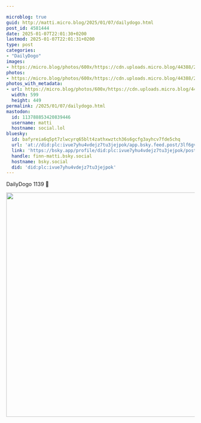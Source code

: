 ```yaml
---

microblog: true
guid: http://matti.micro.blog/2025/01/07/dailydogo.html
post_id: 4581444
date: 2025-01-07T22:01:30+0200
lastmod: 2025-01-07T22:01:31+0200
type: post
categories:
- "DailyDogo"
images:
- https://micro.blog/photos/600x/https://cdn.uploads.micro.blog/44388/2025/e12ec7b1f15543a6ac418c509ebb174a.jpg
photos:
- https://micro.blog/photos/600x/https://cdn.uploads.micro.blog/44388/2025/e12ec7b1f15543a6ac418c509ebb174a.jpg
photos_with_metadata:
- url: https://micro.blog/photos/600x/https://cdn.uploads.micro.blog/44388/2025/e12ec7b1f15543a6ac418c509ebb174a.jpg
  width: 599
  height: 449
permalink: /2025/01/07/dailydogo.html
mastodon:
  id: 113788853420839446
  username: matti
  hostname: social.lol
bluesky:
  id: bafyreia6q5pt7zlwcyrq65blt4zathxwztch36s6gcfg3ayhcv7fde5chq
  url: 'at://did:plc:ivue7yhu4vdejz7tu3jejpok/app.bsky.feed.post/3lf6gvqudgi2k'
  link: 'https://bsky.app/profile/did:plc:ivue7yhu4vdejz7tu3jejpok/post/3lf6gvqudgi2k'
  handle: finn-matti.bsky.social
  hostname: bsky.social
  did: 'did:plc:ivue7yhu4vdejz7tu3jejpok'
---
```

DailyDogo 1139 🐶

<img src="https://micro.blog/photos/600x/https://blog.martin-haehnel.de/uploads/2025/e12ec7b1f15543a6ac418c509ebb174a.jpg" width="600" alt="" />
